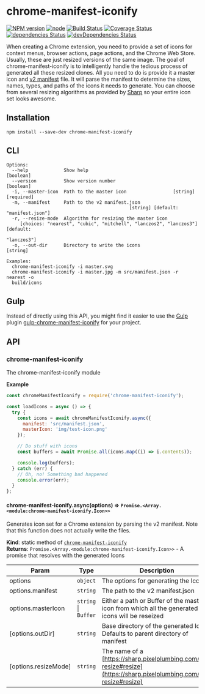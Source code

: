 # chrome-manifest-iconify

[![NPM version](https://img.shields.io/npm/v/chrome-manifest-iconify.svg)](https://www.npmjs.com/package/chrome-manifest-iconify)
[![node](https://img.shields.io/node/v/chrome-manifest-iconify.svg)](https://www.npmjs.com/package/chrome-manifest-iconify)
[![Build Status](https://travis-ci.org/Steven-Roberts/chrome-manifest-iconify.svg?branch=master)](https://travis-ci.org/Steven-Roberts/chrome-manifest-iconify)
[![Coverage Status](https://coveralls.io/repos/github/Steven-Roberts/chrome-manifest-iconify/badge.svg)](https://coveralls.io/github/Steven-Roberts/chrome-manifest-iconify)
[![dependencies Status](https://david-dm.org/Steven-Roberts/chrome-manifest-iconify/status.svg)](https://david-dm.org/Steven-Roberts/chrome-manifest-iconify)
[![devDependencies Status](https://david-dm.org/Steven-Roberts/chrome-manifest-iconify/dev-status.svg)](https://david-dm.org/Steven-Roberts/chrome-manifest-iconify?type=dev)

When creating a Chrome extension, you need to provide a set of icons for context menus, browser actions, page actions, and the Chrome Web Store. Usually, these are just resized versions of the same image. The goal of chrome-manifest-iconify is to intelligently handle the tedious process of generated all these resized clones. All you need to do is provide it a master icon and [v2 manifest](https://developer.chrome.com/extensions/manifest) file.  It will parse the manifest to determine the sizes, names, types, and paths of the icons it needs to generate. You can choose from several resizing algorithms as provided by [Sharp](https://sharp.dimens.io/en/stable/) so your entire icon set looks awesome.

## Installation

```shell
npm install --save-dev chrome-manifest-iconify
```

## CLI

```shell
Options:
  --help             Show help                                         [boolean]
  --version          Show version number                               [boolean]
  -i, --master-icon  Path to the master icon                 [string] [required]
  -m, --manifest     Path to the v2 manifest.json
                                             [string] [default: "manifest.json"]
  -r, --resize-mode  Algorithm for resizing the master icon
     [choices: "nearest", "cubic", "mitchell", "lanczos2", "lanczos3"] [default:
                                                                     "lanczos3"]
  -o, --out-dir      Directory to write the icons                       [string]

Examples:
  chrome-manifest-iconify -i master.svg
  chrome-manifest-iconify -i master.jpg -m src/manifest.json -r nearest -o
  build/icons
```

## Gulp

Instead of directly using this API, you might find it easier to use the
[Gulp](https://github.com/gulpjs/gulp) plugin
[gulp-chrome-manifest-iconify](https://github.com/Steven-Roberts/gulp-chrome-manifest-iconify)
for your project.

## API

<a name="module_chrome-manifest-iconify"></a>

### chrome-manifest-iconify
The chrome-manifest-iconify module

**Example**  
```js
const chromeManifestIconify = require('chrome-manifest-iconify');

const loadIcons = async () => {
  try {
    const icons = await chromeManifestIconify.async({
      manifest: 'src/manifest.json',
      masterIcon: 'img/test-icon.png'
    });

    // Do stuff with icons
    const buffers = await Promise.all(icons.map((i) => i.contents));

    console.log(buffers);
  } catch (err) {
    // Oh, no! Something bad happened
    console.error(err);
  }
};
```
<a name="module_chrome-manifest-iconify.async"></a>

#### chrome-manifest-iconify.async(options) ⇒ <code>Promise.&lt;Array.&lt;module:chrome-manifest-iconify.Icon&gt;&gt;</code>
Generates icon set for a Chrome extension by parsing the v2 manifest.  Note
that this function does not actually write the files.

**Kind**: static method of [<code>chrome-manifest-iconify</code>](#module_chrome-manifest-iconify)  
**Returns**: <code>Promise.&lt;Array.&lt;module:chrome-manifest-iconify.Icon&gt;&gt;</code> - A promise that
resolves with the generated Icons  

| Param | Type | Description |
| --- | --- | --- |
| options | <code>object</code> | The options for generating the Icons |
| options.manifest | <code>string</code> | The path to the v2 manifest.json |
| options.masterIcon | <code>string</code> \| <code>Buffer</code> | Either a path or Buffer of the master icon from which all the generated icons will be reseized |
| [options.outDir] | <code>string</code> | Base directory of the generated Icons. Defaults to parent directory of manifest |
| [options.resizeMode] | <code>string</code> | The name of a [https://sharp.pixelplumbing.com/api-resize#resize](https://sharp.pixelplumbing.com/api-resize#resize) |


